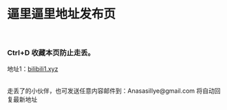 <!DOCTYPE html>
<html lang="zh-CN">
<head>
<meta charset="utf-8" />
<h1>逼里逼里地址发布页</h1>
<br/>
  <h3>Ctrl+D 收藏本页防止走丢。</h3>
地址1：<a href="bilibili1.xyz">bilibili1.xyz</a>
<br/><br/>
<p>走丢了的小伙伴，也可发送任意内容邮件到：Anasasillye@gmail.com 将自动回复最新地址</p>
